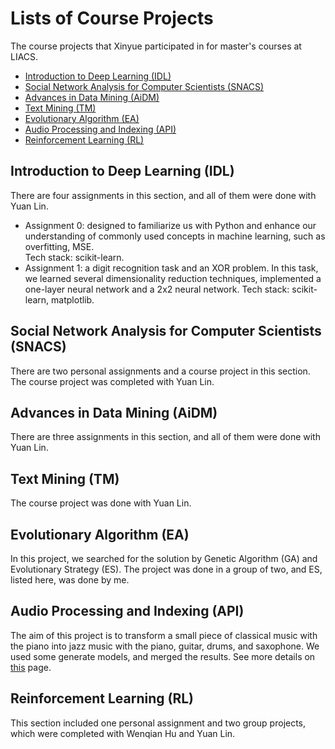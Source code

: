# Lists of Course Projects
The course projects that Xinyue participated in for master's courses at LIACS.

* [Introduction to Deep Learning (IDL)](#introduction-to-deep-learning-idl)
* [Social Network Analysis for Computer Scientists (SNACS)](#social-network-analysis-for-computer-scientists-snacs)
* [Advances in Data Mining (AiDM)](#advances-in-data-mining-aidm)
* [Text Mining (TM)](#text-mining-tm)
* [Evolutionary Algorithm (EA)](#evolutionary-algorithm-ea)
* [Audio Processing and Indexing (API)](#audio-processing-and-indexing-api)
* [Reinforcement Learning (RL)](#reinforcement-learning-rl)

## Introduction to Deep Learning (IDL)
There are four assignments in this section, and all of them were done with Yuan Lin. 
* Assignment 0: designed to familiarize us with Python and enhance our understanding of commonly used concepts in machine learning, such as  overfitting, MSE.  
 Tech stack: scikit-learn.
* Assignment 1: a digit recognition task and an XOR problem. In this task, we learned several dimensionality reduction techniques, implemented a one-layer neural network and a 2x2 neural network.    Tech stack: scikit-learn, matplotlib.
## Social Network Analysis for Computer Scientists (SNACS)
There are two personal assignments and a course project in this section. The course project was completed with Yuan Lin.
## Advances in Data Mining (AiDM)
There are three assignments in this section, and all of them were done with Yuan Lin.
## Text Mining (TM)
The course project was done with Yuan Lin.
## Evolutionary Algorithm (EA)
In this project, we searched for the solution by Genetic Algorithm (GA) and Evolutionary Strategy (ES). The project was done in a group of two, and ES, listed here, was done by me.
## Audio Processing and Indexing (API)
The aim of this project is to transform a small piece of classical music with the piano into jazz music with the piano, guitar, drums, and saxophone. We used some generate models, and merged the results. See more details on [this](https://github.com/hwqddddd/API_final_project.git) page.
## Reinforcement Learning (RL)
This section included one personal assignment and two group projects, which were completed with Wenqian Hu and Yuan Lin.
